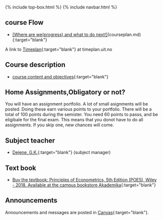 {% include top-box.html %} <!-- Kode for å inkludere boksen på toppen av siden. Se _config.yml for å gjøre endringer. -->
{% include navbar.html %} <!-- Kode for navigasjonsmeny. Se navbar.html for å gjøre endringer. -->
<!-- Gjør endringer under her -->

## course Flow   

- <u>[Where are we(progress),and what to do next!]</u>(courseplan.md){:target="blank"}


A link to [Timeplan](https://timeplan.uit.no/emne_timeplan.php?sem=22h&module=SOK-3020-1#week=33-52 ){:target="blank"} at timeplan.uit.no


## Course description
 
- [course content and objectives](https://uit.no/utdanning/emner/emne/765595/sok-3020){:target="blank"}

## Home Assignments,Obligatory or not?
You will have an assignment portfolio. A lot of small asignments will be posted. 
Doing these earn various points to your portfolio. 
There will be a total of 100 points during the semister. 
You need 60 points to passs, and be eligibale for the final exam. This means that 
you donot have to do all assignments. If you skip one, new chances will come. 

## Subject teacher   
- [Dejene, G.K.](https://uit.no/ansatte/person?p_document_id=559969){:target="blank"} (subject manager)

## Text book 
- [Buy the textbook: Principles of Econometrics, 5th Edition (POE5), Wiley - 2018. Available at the campus bookstore Akademika](https://principlesofeconometrics.com/poe5/poe5.html){:target="blank"}

## Announcements

Announcements and messages are posted in [Canvas](https://uit.instructure.com/courses/26963/announcements){:target="blank"}.


